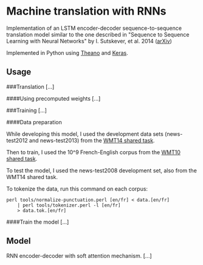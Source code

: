 # Machine translation with RNNs

Implementation of an LSTM encoder-decoder sequence-to-sequence translation model 
similar to the one described in "Sequence to Sequence Learning with Neural
Networks" by I. Sutskever, et al. 2014
([arXiv](https://arxiv.org/abs/1409.3215))

Implemented in Python using [Theano](https://github.com/Theano/Theano) and
[Keras](https://github.com/fchollet/keras).

<!--- ////////////////// -->

## Usage

###Translation
[...]

####Using precomputed weights
[...]


###Training
[...]


####Data preparation

While developing this model, I used the development data sets (news-test2012 and
news-test2013) from the [WMT14 shared task](http://www.statmt.org/wmt14/translation-task.html). 

Then to train, I used the 10^9 French-English corpus from the [WMT10 shared
task](http://www.statmt.org/wmt10/training-giga-fren.tar).

To test the model, I used the news-test2008 development set, also from the WMT14
shared task.

To tokenize the data, run this command on each corpus:

```
perl tools/normalize-punctuation.perl [en/fr] < data.[en/fr] 
    | perl tools/tokenizer.perl -l [en/fr] 
    > data.tok.[en/fr]
```

####Train the model
[...]


<!--- ////////////////// -->

## Model

RNN encoder-decoder with soft attention mechanism.
[...]
<!---
Insert clear explanation of model along with diagrams 
-->

